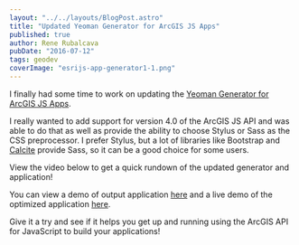 ```yaml
---
layout: "../../layouts/BlogPost.astro"
title: "Updated Yeoman Generator for ArcGIS JS Apps"
published: true
author: Rene Rubalcava
pubDate: "2016-07-12"
tags: geodev
coverImage: "esrijs-app-generator1-1.png"
---
```


I finally had some time to work on updating the [Yeoman Generator for ArcGIS JS Apps](https://github.com/odoe/generator-arcgis-js-app).

I really wanted to add support for version 4.0 of the ArcGIS JS API and was able to do that as well as provide the ability to choose Stylus or Sass as the CSS preprocessor. I prefer Stylus, but a lot of libraries like Bootstrap and [Calcite](http://esri.github.io/calcite-web/) provide Sass, so it can be a good choice for some users.

View the video below to get a quick rundown of the updated generator and application!

<lite-youtube videoid="6W3ow22pank"></lite-youtube>

You can view a demo of output application [here](https://github.com/odoe/gen4) and a live demo of the optimized application [here](https://odoe.net/apps/js4start/).

Give it a try and see if it helps you get up and running using the ArcGIS API for JavaScript to build your applications!
